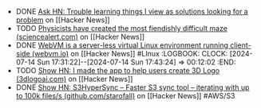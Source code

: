 - DONE [Ask HN: Trouble learning things I view as solutions looking for a problem](https://news.ycombinator.com/item?id=40940158) on [[Hacker News]]
- TODO [Physicists have created the most fiendishly difficult maze (sciencealert.com)](https://news.ycombinator.com/item?id=40931590) on [[Hacker News]]
- DONE [WebVM is a server-less virtual Linux environment running client-side (webvm.io)](https://news.ycombinator.com/item?id=40940225) on [[Hacker News]] #LInux
  :LOGBOOK:
  CLOCK: [2024-07-14 Sun 17:31:22]--[2024-07-14 Sun 17:43:24] =>  00:12:02
  :END:
- TODO [Show HN: I made the app to help users create 3D Logo (3dlogoai.com)](https://news.ycombinator.com/item?id=40934573) on [[Hacker News]]
- DONE [Show HN: S3HyperSync – Faster S3 sync tool – iterating with up to 100k files/s (github.com/starofall)](https://news.ycombinator.com/item?id=40908368) on [[Hacker News]] #AWS/S3